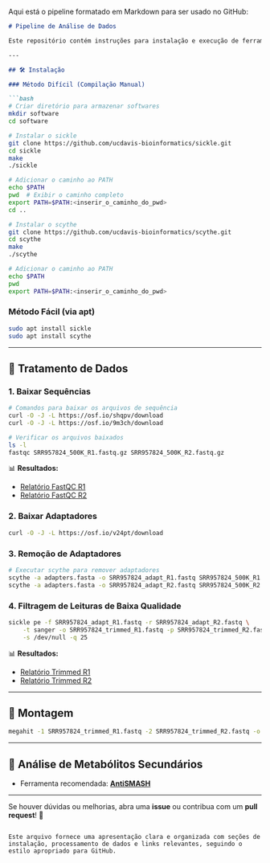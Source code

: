Aqui está o pipeline formatado em Markdown para ser usado no GitHub:

```markdown
# Pipeline de Análise de Dados

Este repositório contém instruções para instalação e execução de ferramentas bioinformáticas como **sickle** e **scythe**, bem como o processamento de dados de sequenciamento.

---

## 🛠️ Instalação

### Método Difícil (Compilação Manual)

```bash
# Criar diretório para armazenar softwares
mkdir software
cd software

# Instalar o sickle
git clone https://github.com/ucdavis-bioinformatics/sickle.git
cd sickle
make
./sickle

# Adicionar o caminho ao PATH
echo $PATH
pwd  # Exibir o caminho completo
export PATH=$PATH:<inserir_o_caminho_do_pwd>
cd ..

# Instalar o scythe
git clone https://github.com/ucdavis-bioinformatics/scythe.git
cd scythe
make
./scythe

# Adicionar o caminho ao PATH
echo $PATH
pwd
export PATH=$PATH:<inserir_o_caminho_do_pwd>
```

### Método Fácil (via apt)

```bash
sudo apt install sickle
sudo apt install scythe
```

---

## 📁 Tratamento de Dados

### 1. Baixar Sequências

```bash
# Comandos para baixar os arquivos de sequência
curl -O -J -L https://osf.io/shqpv/download
curl -O -J -L https://osf.io/9m3ch/download

# Verificar os arquivos baixados
ls -l
fastqc SRR957824_500K_R1.fastq.gz SRR957824_500K_R2.fastq.gz
```

📊 **Resultados:**
- [Relatório FastQC R1](https://www.hadriengourle.com/tutorials/data/fastqc/SRR957824_500K_R1_fastqc.html)
- [Relatório FastQC R2](https://www.hadriengourle.com/tutorials/data/fastqc/SRR957824_500K_R2_fastqc.html)

### 2. Baixar Adaptadores

```bash
curl -O -J -L https://osf.io/v24pt/download
```

### 3. Remoção de Adaptadores

```bash
# Executar scythe para remover adaptadores
scythe -a adapters.fasta -o SRR957824_adapt_R1.fastq SRR957824_500K_R1.fastq.gz
scythe -a adapters.fasta -o SRR957824_adapt_R2.fastq SRR957824_500K_R2.fastq.gz
```

### 4. Filtragem de Leituras de Baixa Qualidade

```bash
sickle pe -f SRR957824_adapt_R1.fastq -r SRR957824_adapt_R2.fastq \
    -t sanger -o SRR957824_trimmed_R1.fastq -p SRR957824_trimmed_R2.fastq \
    -s /dev/null -q 25
```

📊 **Resultados:**
- [Relatório Trimmed R1](https://www.hadriengourle.com/tutorials/data/fastqc/SRR957824_trimmed_R1_fastqc.html)
- [Relatório Trimmed R2](https://www.hadriengourle.com/tutorials/data/fastqc/SRR957824_trimmed_R2_fastqc.html)

---

## 🧬 Montagem

```bash
megahit -1 SRR957824_trimmed_R1.fastq -2 SRR957824_trimmed_R2.fastq -o assemble.fasta
```

---

## 🔬 Análise de Metabólitos Secundários

- Ferramenta recomendada: [**AntiSMASH**](https://antismash.secondarymetabolites.org)

---

Se houver dúvidas ou melhorias, abra uma **issue** ou contribua com um **pull request**! 🚀
```

Este arquivo fornece uma apresentação clara e organizada com seções de instalação, processamento de dados e links relevantes, seguindo o estilo apropriado para GitHub.
